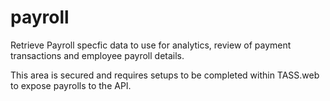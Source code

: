 # payroll

Retrieve Payroll specfic data to use for analytics, review of payment transactions and employee payroll details.

This area is secured and requires setups to be completed within TASS.web to expose payrolls to the API.
